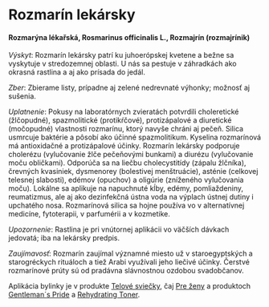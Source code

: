 Rozmarín lekársky
=================

#### Rozmarýna lékařská, Rosmarinus officinalis L., Rozmajrín (rozmajrínik)

*Výskyt*: Rozmarín lekársky patrí ku juhoerópskej kvetene a bežne sa vyskytuje v
stredozemnej oblasti. U nás sa pestuje v záhradkách ako okrasná rastlina a aj
ako prísada do jedál.

*Zber*: Zbierame listy, prípadne aj zelené nedrevnaté výhonky; možnosť aj
sušenia.

*Uplatnenie*: Pokusy na laboratórnych zvieratách potvrdili choleretické
(žlčopudné), spazmolitické (protikŕčové), protizápalové a diuretické (močopudné)
vlastnosti rozmarínu, ktorý navyše chráni aj pečeň. Silica usmrcuje baktérie a
pôsobí ako účinné spazmolitikum. Kyselina rozmarínová má antioxidačné a
protizápalové účinky. Rozmarín lekársky podporuje cholerézu (vylučovanie žlče
pečeňovými bunkami) a diurézu (vylučovanie moču obličkami). Odporúča sa na
liečbu cholecystitídy (zápalu žlčníka), črevných kvasiniek, dysmenorey
(bolestivej menštruácie), asténie (celkovej telesnej slabosti), edémov (opuchov)
a oligúrie (zníženého vylučovania moču). Lokálne sa aplikuje na napuchnuté kĺby,
edémy, pomliaždeniny, reumatizmus, ale aj ako dezinfekčná ústna voda na výplach
ústnej dutiny i upchatého nosa. Rozmarínová silica sa hojne používa vo v
alternatívnej medicíne, fytoterapii, v parfumérii a v kozmetike.

*Upozornenie*: Rastlina je pri vnútornej aplikácii vo väčších dávkach jedovatá;
iba na lekársky predpis.

*Zaujímavosť*: Rozmarín zaujímal významné miesto už v staroegyptských a
starogréckych rituáloch a tiež Arabi využívali jeho liečivé účinky. Čerstvé
rozmarínové prúty sú od pradávna slávnostnou ozdobou svadobčanov.

Aplikácia bylinky je v produkte [Telové
sviečky](../sviecky/telove-sviecky), čaj [Pre
ženy](../caje/pre-zeny) a produktoch [Gentleman´s
Pride](../proflp/gentlemans-pride) a [Rehydrating
Toner](../proflp/rehydrating-toner).


